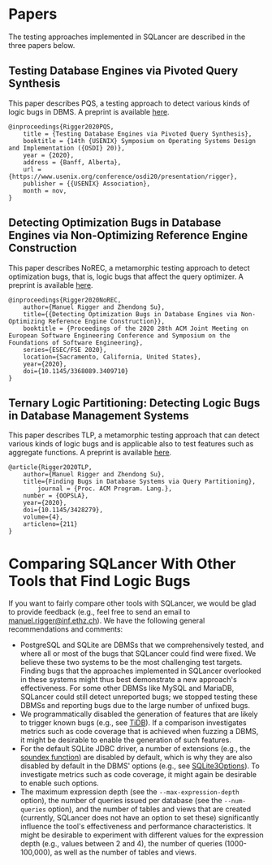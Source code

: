 # Papers

The testing approaches implemented in SQLancer are described in the three papers below.

## Testing Database Engines via Pivoted Query Synthesis

This paper describes PQS, a testing approach to detect various kinds of logic bugs in DBMS. A preprint is available [here](https://arxiv.org/pdf/2001.04174.pdf).

```
@inproceedings{Rigger2020PQS,
	title = {Testing Database Engines via Pivoted Query Synthesis},
	booktitle = {14th {USENIX} Symposium on Operating Systems Design and Implementation ({OSDI} 20)},
	year = {2020},
	address = {Banff, Alberta},
	url = {https://www.usenix.org/conference/osdi20/presentation/rigger},
	publisher = {{USENIX} Association},
	month = nov,
}
```

## Detecting Optimization Bugs in Database Engines via Non-Optimizing Reference Engine Construction

This paper describes NoREC, a metamorphic testing approach to detect optimization bugs, that is, logic bugs that affect the query optimizer. A preprint is available [here](https://arxiv.org/abs/2007.08292).

```
@inproceedings{Rigger2020NoREC,
	author={Manuel Rigger and Zhendong Su},
	title={{Detecting Optimization Bugs in Database Engines via Non-Optimizing Reference Engine Construction}},
	booktitle = {Proceedings of the 2020 28th ACM Joint Meeting on European Software Engineering Conference and Symposium on the Foundations of Software Engineering},
	series={ESEC/FSE 2020},
	location={Sacramento, California, United States},
	year={2020},
	doi={10.1145/3368089.3409710}
}
```

## Ternary Logic Partitioning: Detecting Logic Bugs in Database Management Systems

This paper describes TLP, a metamorphic testing approach that can detect various kinds of logic bugs and is applicable also to test features such as aggregate functions. A preprint is available [here](https://www.manuelrigger.at/preprints/TLP.pdf).

```
@article{Rigger2020TLP,
	author={Manuel Rigger and Zhendong Su},
	title={Finding Bugs in Database Systems via Query Partitioning},
        journal = {Proc. ACM Program. Lang.},
	number = {OOPSLA},
	year={2020},
	doi={10.1145/3428279},
	volume={4},
	articleno={211}
}
```

# Comparing SQLancer With Other Tools that Find Logic Bugs

If you want to fairly compare other tools with SQLancer, we would be glad to provide feedback (e.g., feel free to send an email to manuel.rigger@inf.ethz.ch). We have the following general recommendations and comments:
* PostgreSQL and SQLite are DBMSs that we comprehensively tested, and where all or most of the bugs that SQLancer could find were fixed. We believe these two systems to be the most challenging test targets. Finding bugs that the approaches implemented in SQLancer overlooked in these systems might thus best demonstrate a new approach's effectiveness. For some other DBMSs like MySQL and MariaDB, SQLancer could still detect unreported bugs; we stopped testing these DBMSs and reporting bugs due to the large number of unfixed bugs.
* We programmatically disabled the generation of features that are likely to trigger known bugs (e.g., see [TiDB](https://github.com/sqlancer/sqlancer/blob/master/src/sqlancer/tidb/TiDBBugs.java)). If a comparison investigates metrics such as code coverage that is achieved when fuzzing a DBMS, it might be desirable to enable the generation of such features.
* For the default SQLite JDBC driver, a number of extensions (e.g., the [soundex function](https://sqlite.org/lang_corefunc.html#soundex)) are disabled by default, which is why they are also disabled by default in the DBMS' options (e.g., see [SQLite3Options](https://github.com/sqlancer/sqlancer/blob/c71b9741f680f4877fc5047445787ed184a5a5e0/src/sqlancer/sqlite3/SQLite3Options.java#L67)). To investigate metrics such as code coverage, it might again be desirable to enable such options.
* The maximum expression depth (see the `--max-expression-depth` option), the number of queries issued per database (see the `--num-queries` option), and the number of tables and views that are created (currently, SQLancer does not have an option to set these) significantly influence the tool's effectiveness and performance characteristics. It might be desirable to experiment with different values for the expression depth (e.g., values between 2 and 4), the number of queries (1000-100,000), as well as the number of tables and views.
